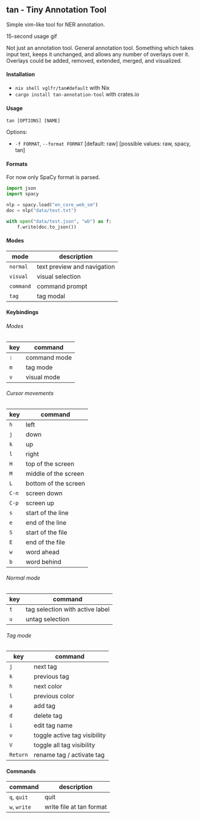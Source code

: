 ## tan - Tiny Annotation Tool

Simple vim-like tool for NER annotation.

15-second usage gif

Not just an annotation tool. General annotation tool.
Something which takes input text, keeps it unchanged,
and allows any number of overlays over it. Overlays
could be added, removed, extended, merged, and visualized.

#### Installation

- `nix shell vglfr/tan#default` with Nix
- `cargo install tan-annotation-tool` with crates.io

#### Usage

`tan [OPTIONS] [NAME]`

Options:

- `-f FORMAT`, `--format FORMAT` [default: raw] [possible values: raw, spacy, tan]

#### Formats

For now only SpaCy format is parsed.

```python
import json
import spacy

nlp = spacy.load("en_core_web_sm")
doc = nlp("data/test.txt")

with open("data/test.json", "wb") as f:
    f.write(doc.to_json())
```

#### Modes

| mode | description |
| -- | -- |
| `normal` | text preview and navigation |
| `visual` | visual selection |
| `command` | command prompt |
| `tag` | tag modal |

#### Keybindings

###### Modes

| key | command |
| -- | -- |
| `:` | command mode |
| `m` | tag mode |
| `v` | visual mode |

###### Cursor movements

| key | command |
| -- | -- |
| `h` | left |
| `j` | down |
| `k` | up |
| `l` | right |
| `H` | top of the screen |
| `M` | middle of the screen |
| `L` | bottom of the screen |
| `C-n` | screen down |
| `C-p` | screen up |
| `s` | start of the line |
| `e` | end of the line |
| `S` | start of the file |
| `E` | end of the file |
| `w` | word ahead |
| `b` | word behind |

###### Normal mode

| key | command |
| -- | -- |
| `t` | tag selection with active label |
| `u` | untag selection |

###### Tag mode

| key | command |
| -- | -- |
| `j` | next tag |
| `k` | previous tag |
| `h` | next color |
| `l` | previous color |
| `a` | add tag |
| `d` | delete tag |
| `i` | edit tag name |
| `v` | toggle active tag visibility |
| `V` | toggle all tag visibility |
| `Return` | rename tag / activate tag |

#### Commands

| command | description |
| -- | -- |      
| `q`, `quit` | quit |
| `w`, `write` | write file at tan format |
